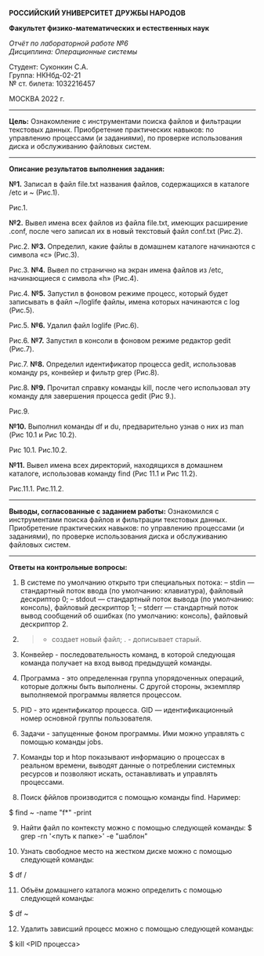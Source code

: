 **РОССИЙСКИЙ УНИВЕРСИТЕТ ДРУЖБЫ НАРОДОВ**

**Факультет физико-математических и естественных наук**

*Отчёт по лабораторной работе №6  
Дисциплина: Операционные системы*

Студент: Суконкин С.А.  
Группа: НКНбд-02-21  
№ ст. билета: 1032216457                                       

МОСКВА
2022 г.

---

**Цель:**
Ознакомление c инструментами поиска файлов и фильтрации текстовых данных. Приобретение практических навыков: по управлению процессами (и заданиями), по проверке использования диска и обслуживанию файловых систем.

---

**Описание результатов выполнения задания:**

**№1.**
Записал в файл file.txt названия файлов, содержащихся в каталоге /etc и ~ (Рис.1).



Рис.1. 

**№2.**
Вывел имена всех файлов из файла file.txt, имеющих расширение .conf, после  чего записал их в новый текстовый файл conf.txt (Рис.2).

Рис.2.
**№3.**
Определил, какие файлы в домашнем каталоге начинаются с символа «с» (Рис.3).

Рис.3.
**№4.**
Вывел по странично на экран имена файлов из /etc, начинающиеся с символа «h» (Рис.4).

Рис.4.
**№5.**
Запустил в фоновом режиме процесс, который будет записывать в файл ~/loglife файлы, имена которых начинаются с log (Рис.5).





Рис.5.
**№6.**
Удалил файл loglife (Рис.6).




Рис.6.
**№7.**
Запустил в консоли в фоновом режиме редактор gedit (Рис.7).





Рис.7.
**№8.**
Определил идентификатор процесса gedit, использовав команду ps, конвейер и фильтр grep (Рис.8).






Рис.8.
**№9.**
Прочитал справку команды kill, после чего использовал эту команду для завершения процесса gedit (Рис 9.).









Рис.9.












**№10.**
Выполнил команды df и du, предварительно узнав о них из man (Рис 10.1 и Рис 10.2).
































Рис 10.1.                                                                                                     Рис.10.2.


**№11.**
Вывел имена всех директорий, находящихся в домашнем каталоге, использовав команду find (Рис 11.1 и Рис 11.2).























Рис.11.1.                                                                            Рис.11.2.


---

**Выводы, согласованные с заданием работы:**
Ознакомился с инструментами поиска файлов и фильтрации текстовых данных. Приобретение практических навыков: по управлению процессами (и заданиями), по проверке использования диска и обслуживанию файловых систем.

---

**Ответы на контрольные вопросы:**
1. В системе по умолчанию открыто три специальных потока: – stdin — стандартный поток ввода (по умолчанию: клавиатура), файловый дескриптор 0;
– stdout — стандартный поток вывода (по умолчанию: консоль), файловый
дескриптор 1;
 – stderr — стандартный поток вывод сообщений об ошибках (по
умолчанию: консоль), файловый дескриптор 2.

2. > - создает новый файл; . - дописывает старый.

3. Конвейер - последовательность команд, в которой следующая команда получает на вход вывод предыдущей команды.

4. Программа - это определенная группа упорядоченных операций, которые должны быть выполнены. С другой стороны, экземпляр выполняемой программы является процессом.

5. PID - это идентификатор процесса. GID — идентификационный номер основной группы пользователя.

6. Задачи - запущенные фоном программы. Ими можно управлять с помощью
команды jobs.

7. Команды top и htop показывают информацию о процессах в реальном времени, выводят данные о потреблении системных ресурсов и позволяют искать, останавливать и управлять процессами.

8. Поиск фййлов производится с помощью команды find. Наример:

$ find ~ -name "f*" -print

9. Найти файл по контексту можно с помощью следующей команды:
$ grep -rn '<путь к папке>' -e "шаблон"

10. Узнать свободное место на жестком диске можно с помощью следующей
команды:

$ df /

11. Объём домашнего каталога можно определить с помощью следующей команды:

$ df ~

12. Удалить зависший процесс можно с помощью следующей команды:

$ kill <PID процесса>
